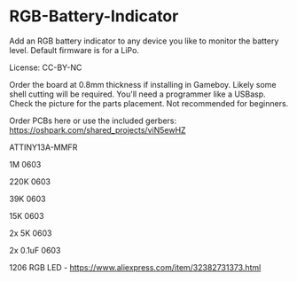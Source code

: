 # RGB-Battery-Indicator
Add an RGB battery indicator to any device you like to monitor the battery level.
Default firmware is for a LiPo.

License: CC-BY-NC

Order the board at 0.8mm thickness if installing in Gameboy. Likely some shell cutting will be required.
You'll need a programmer like a USBasp.
Check the picture for the parts placement.
Not recommended for beginners.

Order PCBs here or use the included gerbers:
https://oshpark.com/shared_projects/viN5ewHZ

ATTINY13A-MMFR

1M 0603

220K 0603

39K 0603

15K 0603

2x 5K 0603

2x 0.1uF 0603

1206 RGB LED - https://www.aliexpress.com/item/32382731373.html
